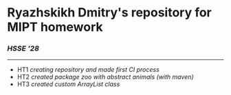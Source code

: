 # Ryazhskikh Dmitry's repository for MIPT homework

### ***HSSE '28***

---
- HT1 *creating repository and made first CI process*
- HT2 *created package zoo with abstract animals (with maven)*
- HT3 *created custom ArrayList class*